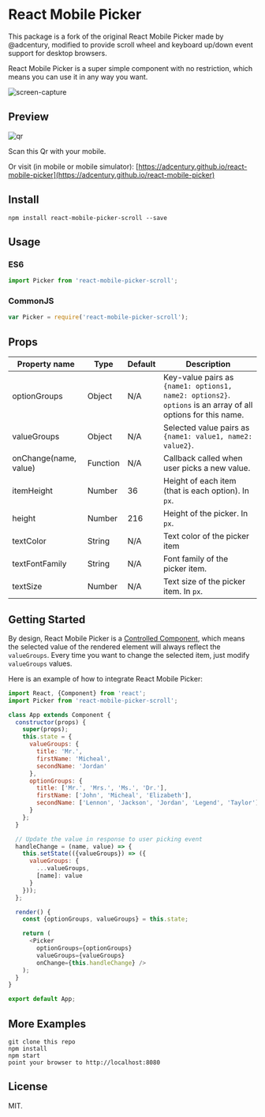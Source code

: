 # React Mobile Picker

This package is a fork of the original React Mobile Picker made by @adcentury, modified to provide scroll wheel and keyboard up/down event support for desktop browsers.

React Mobile Picker is a super simple component with no restriction, which means you can use it in any way you want.

![screen-capture](./examples/screen-capture.gif)

## Preview

![qr](./examples/qr.png)

Scan this Qr with your mobile.

Or visit (in mobile or mobile simulator): [https://adcentury.github.io/react-mobile-picker](https://adcentury.github.io/react-mobile-picker)

## Install

```
npm install react-mobile-picker-scroll --save
```

## Usage

### ES6

```javascript
import Picker from 'react-mobile-picker-scroll';
```

### CommonJS

```javascript
var Picker = require('react-mobile-picker-scroll');
```

## Props

| Property name | Type | Default | Description |
| ------------- | ---- | ------- | ----------- |
| optionGroups | Object | N/A | Key-value pairs as `{name1: options1, name2: options2}`. `options` is an array of all options for this name. |
| valueGroups | Object | N/A | Selected value pairs as `{name1: value1, name2: value2}`. |
| onChange(name, value) | Function | N/A | Callback called when user picks a new value. |
| itemHeight | Number | 36 | Height of each item (that is each option). In `px`. |
| height | Number | 216 | Height of the picker. In `px`. |
| textColor | String | N/A | Text color of the picker item |
| textFontFamily | String | N/A | Font family of the picker item. |
| textSize | Number | N/A | Text size of the picker item. In `px`. |

## Getting Started

By design, React Mobile Picker is a [Controlled Component](https://facebook.github.io/react/docs/forms.html#controlled-components), which means the selected value of the rendered element will always reflect the `valueGroups`. Every time you want to change the selected item, just modify `valueGroups` values.

Here is an example of how to integrate React Mobile Picker:

```javascript
import React, {Component} from 'react';
import Picker from 'react-mobile-picker-scroll';

class App extends Component {
  constructor(props) {
    super(props);
    this.state = {
      valueGroups: {
        title: 'Mr.',
        firstName: 'Micheal',
        secondName: 'Jordan'
      }, 
      optionGroups: {
        title: ['Mr.', 'Mrs.', 'Ms.', 'Dr.'],
        firstName: ['John', 'Micheal', 'Elizabeth'],
        secondName: ['Lennon', 'Jackson', 'Jordan', 'Legend', 'Taylor']
      }
    };
  }

  // Update the value in response to user picking event
  handleChange = (name, value) => {
    this.setState(({valueGroups}) => ({
      valueGroups: {
        ...valueGroups,
        [name]: value
      }
    }));
  };

  render() {
    const {optionGroups, valueGroups} = this.state;

    return (
      <Picker
        optionGroups={optionGroups}
        valueGroups={valueGroups}
        onChange={this.handleChange} />
    );
  }
}

export default App;
```

## More Examples

```
git clone this repo
npm install
npm start
point your browser to http://localhost:8080
```

## License

MIT.

